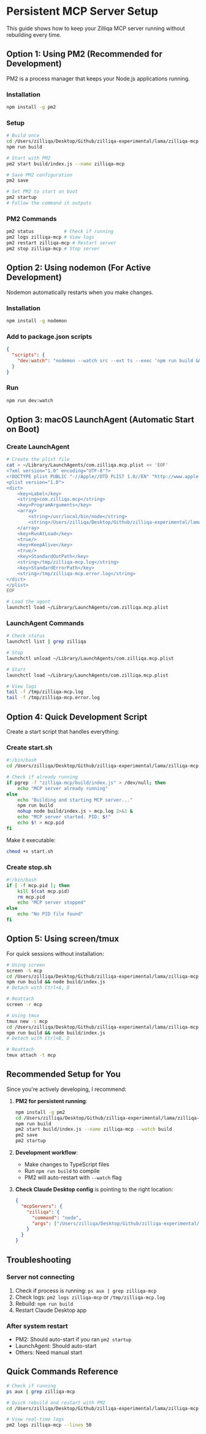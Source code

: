 # Persistent MCP Server Setup

This guide shows how to keep your Zilliqa MCP server running without rebuilding every time.

## Option 1: Using PM2 (Recommended for Development)

PM2 is a process manager that keeps your Node.js applications running.

### Installation
```bash
npm install -g pm2
```

### Setup
```bash
# Build once
cd /Users/zilliqa/Desktop/Github/zilliqa-experimental/lama/zilliqa-mcp
npm run build

# Start with PM2
pm2 start build/index.js --name zilliqa-mcp

# Save PM2 configuration
pm2 save

# Set PM2 to start on boot
pm2 startup
# Follow the command it outputs
```

### PM2 Commands
```bash
pm2 status           # Check if running
pm2 logs zilliqa-mcp # View logs
pm2 restart zilliqa-mcp # Restart server
pm2 stop zilliqa-mcp # Stop server
```

## Option 2: Using nodemon (For Active Development)

Nodemon automatically restarts when you make changes.

### Installation
```bash
npm install -g nodemon
```

### Add to package.json scripts
```json
{
  "scripts": {
    "dev:watch": "nodemon --watch src --ext ts --exec 'npm run build && node build/index.js'"
  }
}
```

### Run
```bash
npm run dev:watch
```

## Option 3: macOS LaunchAgent (Automatic Start on Boot)

### Create LaunchAgent
```bash
# Create the plist file
cat > ~/Library/LaunchAgents/com.zilliqa.mcp.plist << 'EOF'
<?xml version="1.0" encoding="UTF-8"?>
<!DOCTYPE plist PUBLIC "-//Apple//DTD PLIST 1.0//EN" "http://www.apple.com/DTDs/PropertyList-1.0.dtd">
<plist version="1.0">
<dict>
    <key>Label</key>
    <string>com.zilliqa.mcp</string>
    <key>ProgramArguments</key>
    <array>
        <string>/usr/local/bin/node</string>
        <string>/Users/zilliqa/Desktop/Github/zilliqa-experimental/lama/zilliqa-mcp/build/index.js</string>
    </array>
    <key>RunAtLoad</key>
    <true/>
    <key>KeepAlive</key>
    <true/>
    <key>StandardOutPath</key>
    <string>/tmp/zilliqa-mcp.log</string>
    <key>StandardErrorPath</key>
    <string>/tmp/zilliqa-mcp.error.log</string>
</dict>
</plist>
EOF

# Load the agent
launchctl load ~/Library/LaunchAgents/com.zilliqa.mcp.plist
```

### LaunchAgent Commands
```bash
# Check status
launchctl list | grep zilliqa

# Stop
launchctl unload ~/Library/LaunchAgents/com.zilliqa.mcp.plist

# Start
launchctl load ~/Library/LaunchAgents/com.zilliqa.mcp.plist

# View logs
tail -f /tmp/zilliqa-mcp.log
tail -f /tmp/zilliqa-mcp.error.log
```

## Option 4: Quick Development Script

Create a start script that handles everything:

### Create start.sh
```bash
#!/bin/bash
cd /Users/zilliqa/Desktop/Github/zilliqa-experimental/lama/zilliqa-mcp

# Check if already running
if pgrep -f "zilliqa-mcp/build/index.js" > /dev/null; then
    echo "MCP server already running"
else
    echo "Building and starting MCP server..."
    npm run build
    nohup node build/index.js > mcp.log 2>&1 &
    echo "MCP server started. PID: $!"
    echo $! > mcp.pid
fi
```

Make it executable:
```bash
chmod +x start.sh
```

### Create stop.sh
```bash
#!/bin/bash
if [ -f mcp.pid ]; then
    kill $(cat mcp.pid)
    rm mcp.pid
    echo "MCP server stopped"
else
    echo "No PID file found"
fi
```

## Option 5: Using screen/tmux

For quick sessions without installation:

```bash
# Using screen
screen -S mcp
cd /Users/zilliqa/Desktop/Github/zilliqa-experimental/lama/zilliqa-mcp
npm run build && node build/index.js
# Detach with Ctrl+A, D

# Reattach
screen -r mcp

# Using tmux
tmux new -s mcp
cd /Users/zilliqa/Desktop/Github/zilliqa-experimental/lama/zilliqa-mcp
npm run build && node build/index.js
# Detach with Ctrl+B, D

# Reattach
tmux attach -t mcp
```

## Recommended Setup for You

Since you're actively developing, I recommend:

1. **PM2 for persistent running**:
   ```bash
   npm install -g pm2
   cd /Users/zilliqa/Desktop/Github/zilliqa-experimental/lama/zilliqa-mcp
   npm run build
   pm2 start build/index.js --name zilliqa-mcp --watch build
   pm2 save
   pm2 startup
   ```

2. **Development workflow**:
   - Make changes to TypeScript files
   - Run `npm run build` to compile
   - PM2 will auto-restart with `--watch` flag

3. **Check Claude Desktop config** is pointing to the right location:
   ```json
   {
     "mcpServers": {
       "zilliqa": {
         "command": "node",
         "args": ["/Users/zilliqa/Desktop/Github/zilliqa-experimental/lama/zilliqa-mcp/build/index.js"]
       }
     }
   }
   ```

## Troubleshooting

### Server not connecting
1. Check if process is running: `ps aux | grep zilliqa-mcp`
2. Check logs: `pm2 logs zilliqa-mcp` or `/tmp/zilliqa-mcp.log`
3. Rebuild: `npm run build`
4. Restart Claude Desktop app

### After system restart
- PM2: Should auto-start if you ran `pm2 startup`
- LaunchAgent: Should auto-start
- Others: Need manual start

## Quick Commands Reference

```bash
# Check if running
ps aux | grep zilliqa-mcp

# Quick rebuild and restart with PM2
cd /Users/zilliqa/Desktop/Github/zilliqa-experimental/lama/zilliqa-mcp && npm run build && pm2 restart zilliqa-mcp

# View real-time logs
pm2 logs zilliqa-mcp --lines 50
```
